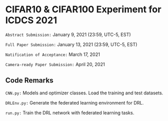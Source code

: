 # CIFAR10 & CIFAR100 Experiment for ICDCS 2021

`Abstract Submission:` January 9, 2021 (23:59, UTC-5, EST)

`Full Paper Submission:` January 13, 2021 (23:59, UTC-5, EST)

`Natification of Acceptance:` March 17, 2021

`Camera-ready Paper Submission:` April 20, 2021

## Code Remarks

``CNN.py:`` Models and optimizer classes. Load the training and test datasets.

``DRLEnv.py:`` Generate the federated learning environment for DRL.

``run.py:`` Train the DRL network with federated learning tasks.
